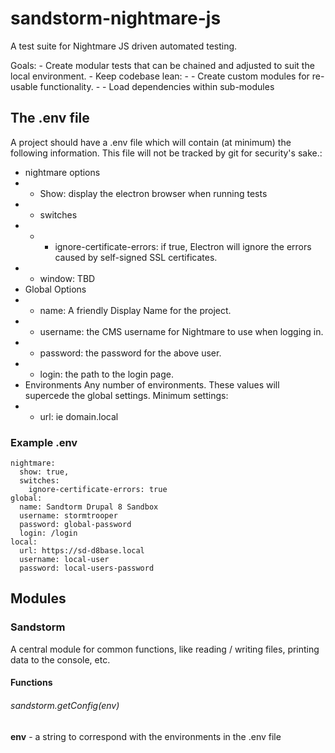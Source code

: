 # sandstorm-nightmare-js
A test suite for Nightmare JS driven automated testing.

Goals:
	- Create modular tests that can be chained and adjusted  to suit the local environment.
	- Keep codebase lean: 
	- - Create custom modules for re-usable functionality.
	- - Load dependencies within sub-modules
## The .env file
A project should have a .env file which will contain (at minimum) the following information. This file will not be tracked by git for security's sake.:
- nightmare options
- - Show: display the electron browser when running tests
- - switches
- - - ignore-certificate-errors: if true, Electron will ignore the errors caused by self-signed SSL certificates.
- - window: TBD
- Global Options
- - name: A friendly Display Name for the project.
- - username: the CMS username for Nightmare to use when logging in.
- - password: the password for the above user.
- - login: the path to the login page.
- Environments
Any number of environments. These values will supercede the global settings. Minimum settings:
- - url: ie domain.local

### Example .env
	nightmare:
	  show: true,
	  switches:
	    ignore-certificate-errors: true
	global:
	  name: Sandtorm Drupal 8 Sandbox
	  username: stormtrooper
	  password: global-password
	  login: /login
	local:
	  url: https://sd-d8base.local
	  username: local-user
	  password: local-users-password
## Modules

### Sandstorm
A central module for common functions, like reading / writing files, printing data to the console, etc.

#### Functions

###### sandstorm.getConfig(env)
**env** - a string to correspond with the environments in the .env file